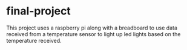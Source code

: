 # final-project
This project uses a raspberry pi along with a breadboard to use data received from a temperature sensor to light up led lights based on the temperature received.
